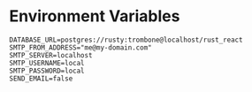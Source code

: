# Environment Variables

```
DATABASE_URL=postgres://rusty:trombone@localhost/rust_react
SMTP_FROM_ADDRESS="me@my-domain.com"
SMTP_SERVER=localhost
SMTP_USERNAME=local
SMTP_PASSWORD=local
SEND_EMAIL=false
```